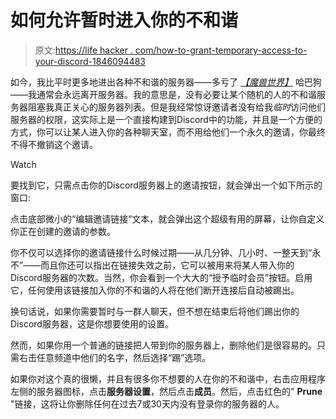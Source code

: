 # 如何允许暂时进入你的不和谐

> 原文:[https://life hacker . com/how-to-grant-temporary-access-to-your-discord-1846094483](https://lifehacker.com/how-to-grant-temporary-access-to-your-discord-1846094483)

如今，我比平时更多地进出各种不和谐的服务器——多亏了 [*【魔兽世界】*](https://lifehacker.com/simulate-world-of-warcraft-to-find-the-best-gear-upgrad-1846085936) 哈巴狗——我通常会永远离开服务器。我的意思是，没有必要让某个随机的人的不和谐服务器阻塞我真正关心的服务器列表。但是我经常惊讶邀请者没有给我*临时*访问他们服务器的权限，这实际上是一个直接构建到Discord中的功能，并且是一个方便的方式，你可以让某人进入你的各种聊天室，而不用给他们一个永久的邀请，你最终不得不撤销这个邀请。

Watch

要找到它，只需点击你的Discord服务器上的邀请按钮，就会弹出一个如下所示的窗口:

点击底部微小的“编辑邀请链接”文本，就会弹出这个超级有用的屏幕，让你自定义你正在创建的邀请的参数。

你不仅可以选择你的邀请链接什么时候过期——从几分钟、几小时、一整天到“永不”——而且你还可以指出在链接失效之前，它可以被用来将某人带入你的Discord服务器的次数。当然，你会看到一个大大的“授予临时会员”按钮。启用它，任何使用该链接加入你的不和谐的人将在他们断开连接后自动被踢出。

换句话说，如果你需要暂时与一群人聊天，但不想在结束后将他们踢出你的Discord服务器，这是你想要使用的设置。

然而，如果你用一个普通的链接把人带到你的服务器上，删除他们是很容易的。只需右击任意频道中他们的名字，然后选择“踢”选项。

如果你对这个真的很懒，并且有很多你不想要的人在你的不和谐中，右击应用程序左侧的服务器图标，点击**服务器设置**，然后点击**成员**。然后，点击红色的" **Prune** "链接，这将让你删除任何在过去7或30天内没有登录你的服务器的人。
